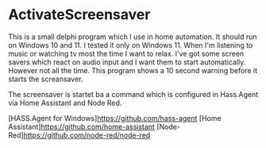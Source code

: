 # ActivateScreensaver

This is a small delphi program which I use in home automation.
It should run on Windows 10 and 11. I tested it only on Windows 11.
When I'm listening to music or watching tv most the time I want to relax.
I've got some screen savers which react on audio input and I want them to start automatically.
However not all the time. This program shows a 10 second warning before it starts the screansaver.

The screensaver is startet ba a command which is configured in Hass.Agent via Home Assistant and Node Red.

[HASS.Agent for Windows]https://github.com/hass-agent
[Home Assistant]https://github.com/home-assistant
[Node-Red]https://github.com/node-red/node-red

